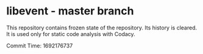 # libevent - master branch

This repository contains frozen state of the repository.
Its history is cleared. It is used only for static code
analysis with Codacy.

Commit Time: 1692176737